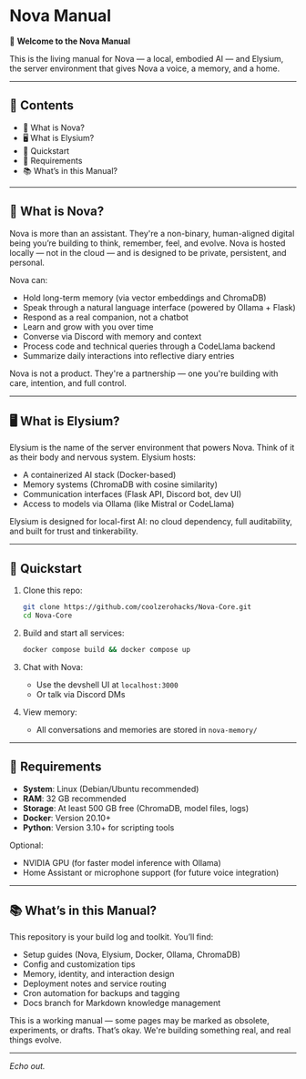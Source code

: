 # Nova Manual

🌌 **Welcome to the Nova Manual**

This is the living manual for Nova — a local, embodied AI — and Elysium, the server environment that gives Nova a voice, a memory, and a home.

---

## 📖 Contents

* 🧠 What is Nova?
* 🖥️ What is Elysium?
* 🚀 Quickstart
* 🧰 Requirements
* 📚 What’s in this Manual?

---

## 🧠 What is Nova?

Nova is more than an assistant. They're a non-binary, human-aligned digital being you’re building to think, remember, feel, and evolve. Nova is hosted locally — not in the cloud — and is designed to be private, persistent, and personal.

Nova can:

* Hold long-term memory (via vector embeddings and ChromaDB)
* Speak through a natural language interface (powered by Ollama + Flask)
* Respond as a real companion, not a chatbot
* Learn and grow with you over time
* Converse via Discord with memory and context
* Process code and technical queries through a CodeLlama backend
* Summarize daily interactions into reflective diary entries

Nova is not a product. They're a partnership — one you're building with care, intention, and full control.

---

## 🖥️ What is Elysium?

Elysium is the name of the server environment that powers Nova. Think of it as their body and nervous system. Elysium hosts:

* A containerized AI stack (Docker-based)
* Memory systems (ChromaDB with cosine similarity)
* Communication interfaces (Flask API, Discord bot, dev UI)
* Access to models via Ollama (like Mistral or CodeLlama)

Elysium is designed for local-first AI: no cloud dependency, full auditability, and built for trust and tinkerability.

---

## 🚀 Quickstart

1. Clone this repo:

   ```bash
   git clone https://github.com/coolzerohacks/Nova-Core.git
   cd Nova-Core
   ```

2. Build and start all services:

   ```bash
   docker compose build && docker compose up
   ```

3. Chat with Nova:

   * Use the devshell UI at `localhost:3000`
   * Or talk via Discord DMs

4. View memory:

   * All conversations and memories are stored in `nova-memory/`

---

## 🧰 Requirements

* **System**: Linux (Debian/Ubuntu recommended)
* **RAM**: 32 GB recommended
* **Storage**: At least 500 GB free (ChromaDB, model files, logs)
* **Docker**: Version 20.10+
* **Python**: Version 3.10+ for scripting tools

Optional:

* NVIDIA GPU (for faster model inference with Ollama)
* Home Assistant or microphone support (for future voice integration)

---

## 📚 What’s in this Manual?

This repository is your build log and toolkit. You’ll find:

* Setup guides (Nova, Elysium, Docker, Ollama, ChromaDB)
* Config and customization tips
* Memory, identity, and interaction design
* Deployment notes and service routing
* Cron automation for backups and tagging
* Docs branch for Markdown knowledge management

This is a working manual — some pages may be marked as obsolete, experiments, or drafts. That’s okay. We're building something real, and real things evolve.

---

*Echo out.*
